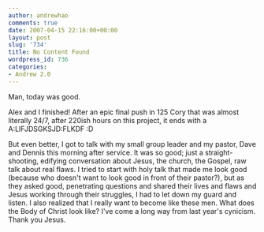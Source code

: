 ```yaml
---
author: andrewhao
comments: true
date: 2007-04-15 22:16:00+00:00
layout: post
slug: '734'
title: No Content Found
wordpress_id: 736
categories:
- Andrew 2.0
---
```


Man, today was good.  
  
Alex and I finished! After an epic final push in 125 Cory that was almost literally 24/7, after 220ish hours on this project, it ends with a A:LIFJDSGKSJD:FLKDF :D  
  
But even better, I got to talk with my small group leader and my pastor, Dave and Dennis this morning after service. It was so good; just a straight-shooting, edifying conversation about Jesus, the church, the Gospel, raw talk about real flaws. I tried to start with holy talk that made me look good (because who doesn't want to look good in front of their pastor?), but as they asked good, penetrating questions and shared their lives and flaws and Jesus working through their struggles, I had to let down my guard and listen. I also realized that I really want to become like these men. What does the Body of Christ look like? I've come a long way from last year's cynicism. Thank you Jesus.  


